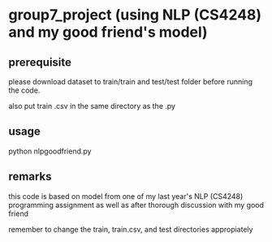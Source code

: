 # group7_project (using NLP (CS4248) and my good friend's model)

## prerequisite

please download dataset to train/train and test/test folder before running the code.

also put train .csv in the same directory as the .py

## usage

python nlpgoodfriend.py

## remarks

this code is based on model from one of my last year's NLP (CS4248) programming assignment as well as after thorough discussion with my good friend

remember to change the train, train.csv, and test directories appropiately
